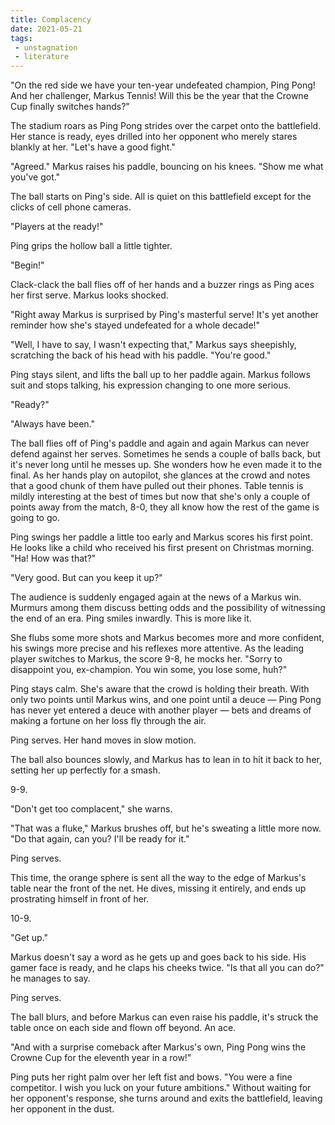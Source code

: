 ```yaml
---
title: Complacency
date: 2021-05-21
tags:
 - unstagnation
 - literature
---
```

"On the red side we have your ten-year undefeated champion, Ping Pong! And her challenger, Markus Tennis! Will this be the year that the Crowne Cup finally switches hands?"

<!-- excerpt -->

The stadium roars as Ping Pong strides over the carpet onto the battlefield. Her stance is ready, eyes drilled into her opponent who merely stares blankly at her. "Let's have a good fight."

"Agreed." Markus raises his paddle, bouncing on his knees. "Show me what you've got."

The ball starts on Ping's side. All is quiet on this battlefield except for the clicks of cell phone cameras.

"Players at the ready!"

Ping grips the hollow ball a little tighter.

"Begin!"

Clack-clack the ball flies off of her hands and a buzzer rings as Ping aces her first serve. Markus looks shocked.

"Right away Markus is surprised by Ping's masterful serve! It's yet another reminder how she's stayed undefeated for a whole decade!"

"Well, I have to say, I wasn't expecting that," Markus says sheepishly, scratching the back of his head with his paddle. "You're good."

Ping stays silent, and lifts the ball up to her paddle again. Markus follows suit and stops talking, his expression changing to one more serious.

"Ready?"

"Always have been."

The ball flies off of Ping's paddle and again and again Markus can never defend against her serves. Sometimes he sends a couple of balls back, but it's never long until he messes up. She wonders how he even made it to the final. As her hands play on autopilot, she glances at the crowd and notes that a good chunk of them have pulled out their phones. Table tennis is mildly interesting at the best of times but now that she's only a couple of points away from the match, 8-0, they all know how the rest of the game is going to go.

Ping swings her paddle a little too early and Markus scores his first point. He looks like a child who received his first present on Christmas morning. "Ha! How was that?"

"Very good. But can you keep it up?"

The audience is suddenly engaged again at the news of a Markus win. Murmurs among them discuss betting odds and the possibility of witnessing the end of an era. Ping smiles inwardly. This is more like it.

She flubs some more shots and Markus becomes more and more confident, his swings more precise and his reflexes more attentive. As the leading player switches to Markus, the score 9-8, he mocks her. "Sorry to disappoint you, ex-champion. You win some, you lose some, huh?"

Ping stays calm. She's aware that the crowd is holding their breath. With only two points until Markus wins, and one point until a deuce — Ping Pong has never yet entered a deuce with another player — bets and dreams of making a fortune on her loss fly through the air.

Ping serves. Her hand moves in slow motion.

The ball also bounces slowly, and Markus has to lean in to hit it back to her, setting her up perfectly for a smash.

9-9.

"Don't get too complacent," she warns.

"That was a fluke," Markus brushes off, but he's sweating a little more now. "Do that again, can you? I'll be ready for it."

Ping serves.

This time, the orange sphere is sent all the way to the edge of Markus's table near the front of the net. He dives, missing it entirely, and ends up prostrating himself in front of her.

10-9.

"Get up."

Markus doesn't say a word as he gets up and goes back to his side. His gamer face is ready, and he claps his cheeks twice. "Is that all you can do?" he manages to say.

Ping serves.

The ball blurs, and before Markus can even raise his paddle, it's struck the table once on each side and flown off beyond. An ace.

"And with a surprise comeback after Markus's own, Ping Pong wins the Crowne Cup for the eleventh year in a row!"

Ping puts her right palm over her left fist and bows. "You were a fine competitor. I wish you luck on your future ambitions." Without waiting for her opponent's response, she turns around and exits the battlefield, leaving her opponent in the dust.

